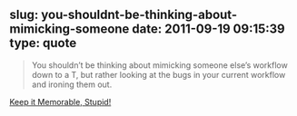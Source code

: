 slug: you-shouldnt-be-thinking-about-mimicking-someone
date: 2011-09-19 09:15:39
type: quote
---

> You shouldn’t be thinking about mimicking someone else’s workflow down to a T, but rather looking at the bugs in your current workflow and ironing them out.

[Keep it Memorable, Stupid!](http://www.macstories.net/stories/keep-it-memorable-stupid/)
